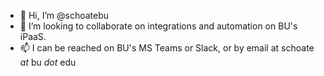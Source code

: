 - 👋 Hi, I’m @schoatebu
- 💞️ I’m looking to collaborate on integrations and automation on BU's iPaaS.
- 📫 I can be reached on BU's MS Teams or Slack, or by email at schoate <i>at</i> bu <i>dot</i> edu

<!---
schoatebu/schoatebu is a ✨ special ✨ repository because its `README.md` (this file) appears on your GitHub profile.
You can click the Preview link to take a look at your changes.
- 👀 I’m interested in ...
- 🌱 I’m currently learning ...
--->
